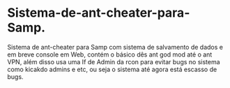 # Sistema-de-ant-cheater-para-Samp.
Sistema de ant-cheater para Samp com sistema de salvamento de dados e em breve console em Web, contém o básico dês ant god mod até o ant VPN, além disso usa uma If de Admin da rcon para evitar bugs no sistema como kicakdo admins e etc, ou seja o sistema até agora está escasso de bugs.
